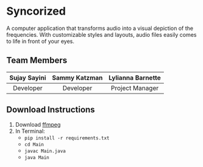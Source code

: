 # Syncorized
A computer application that transforms audio into a visual depiction of the frequencies. With customizable styles and layouts, audio files easily comes to life in front of your eyes.
## Team Members
| Sujay Sayini   | Sammy Katzman    | Lylianna Barnette      |
|:--------:| :-------: | :------------: |
| Developer| Developer | Project Manager|
## Download Instructions
1) Download [ffmpeg](https://ffmpeg.org/download.html)
2) In Terminal:
   * ``pip install -r requirements.txt``
   * ``cd Main``
   * ``javac Main.java``
   * ``java Main``
